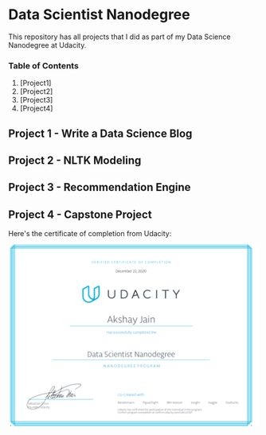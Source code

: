 # Data Scientist Nanodegree

This repository has all projects that I did as part of my Data Science Nanodegree at Udacity.


### Table of Contents

1. [Project1]
2. [Project2]
3. [Project3]
4. [Project4]

## Project 1 - Write a Data Science Blog <a name="Project1"></a>


## Project 2 - NLTK Modeling <a name="Project2"></a>


## Project 3 - Recommendation Engine <a name="Project3"></a>


## Project 4 - Capstone Project <a name="Project4"></a>


Here's the certificate of completion from Udacity:

![Alt text](https://github.com/axerocks/udacity_data_scientist_nanodegree/blob/main/Udacity%20Certficate%20-%20Akshay%20Jain.PNG)
